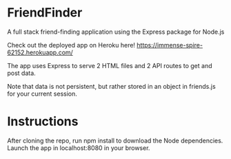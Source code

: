 # FriendFinder

A full stack friend-finding application using the Express package for Node.js

Check out the deployed app on Heroku here!
https://immense-spire-62152.herokuapp.com/

The app uses Express to serve 2 HTML files and 2 API routes to get and post data.

Note that data is not persistent, but rather stored in an object in friends.js for your current session.

# Instructions
After cloning the repo, run npm install to download the Node dependencies. Launch the app in localhost:8080 in your browser.
